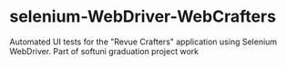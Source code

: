 # selenium-WebDriver-WebCrafters
Automated UI tests for the "Revue Crafters" application using Selenium WebDriver. Part of softuni graduation project work
